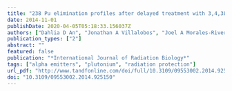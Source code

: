 ```yaml
---
title: "238 Pu elimination profiles after delayed treatment with 3,4,3LI(1,2HOPO) in female and male Swiss-Webster mice"
date: 2014-11-01
publishDate: 2020-04-05T05:18:33.156037Z
authors: ["Dahlia D An", "Jonathan A Villalobos", "Joel A Morales-Rivera", "Chris J Rosen", "Kathleen A. Bjornstad", "Stacey S Gauny", "Taylor A Choi", "Manuel Sturzbecher-Hoehne", "Rebecca J Abergel"]
publication_types: ["2"]
abstract: ""
featured: false
publication: "*International Journal of Radiation Biology*"
tags: ["alpha emitters", "plutonium", "radiation protection"]
url_pdf: "http://www.tandfonline.com/doi/full/10.3109/09553002.2014.925150"
doi: "10.3109/09553002.2014.925150"
---
```


